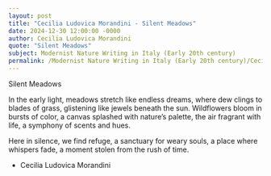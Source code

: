 ```yaml
---
layout: post
title: "Cecilia Ludovica Morandini - Silent Meadows"
date: 2024-12-30 12:00:00 -0000
author: Cecilia Ludovica Morandini
quote: "Silent Meadows"
subject: Modernist Nature Writing in Italy (Early 20th century)
permalink: /Modernist Nature Writing in Italy (Early 20th century)/Cecilia Ludovica Morandini/Cecilia Ludovica Morandini - Silent Meadows
---
```


Silent Meadows

In the early light,
meadows stretch like endless dreams,
where dew clings to blades of grass,
glistening like jewels beneath the sun.
Wildflowers bloom in bursts of color,
a canvas splashed with nature’s palette,
the air fragrant with life,
a symphony of scents and hues.

Here in silence, we find refuge,
a sanctuary for weary souls,
a place where whispers fade,
a moment stolen from the rush of time.

- Cecilia Ludovica Morandini
